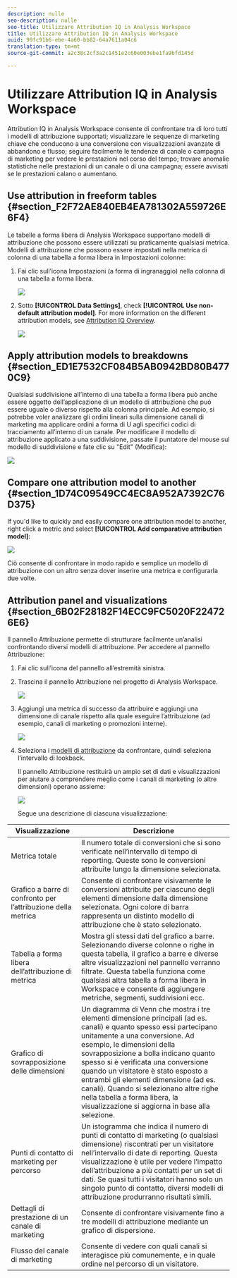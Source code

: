 ```yaml
---
description: nulle
seo-description: nulle
seo-title: Utilizzare Attribution IQ in Analysis Workspace
title: Utilizzare Attribution IQ in Analysis Workspace
uuid: 99fc91b6-ebe-4a60-bb82-64a7611a04c6
translation-type: tm+mt
source-git-commit: a2c38c2cf3a2c1451e2c60e003ebe1fa9bfd145d

---
```



# Utilizzare Attribution IQ in Analysis Workspace

Attribution IQ in Analysis Workspace consente di confrontare tra di loro tutti i modelli di attribuzione supportati; visualizzare le sequenze di marketing chiave che conducono a una conversione con visualizzazioni avanzate di abbandono e flusso; seguire facilmente le tendenze di canale o campagna di marketing per vedere le prestazioni nel corso del tempo; trovare anomalie statistiche nelle prestazioni di un canale o di una campagna; essere avvisati se le prestazioni calano o aumentano.

## Use attribution in freeform tables {#section_F2F72AE840EB4EA781302A559726E6F4}

Le tabelle a forma libera di Analysis Workspace supportano modelli di attribuzione che possono essere utilizzati su praticamente qualsiasi metrica. Modelli di attribuzione che possono essere impostati nella metrica di colonna di una tabella a forma libera in Impostazioni colonne:

1. Fai clic sull’icona Impostazioni (a forma di ingranaggio) nella colonna di una tabella a forma libera.

   ![](assets/Column_Settings.png)

1. Sotto **[!UICONTROL Data Settings]**, check **[!UICONTROL Use non-default attribution model]**. For more information on the different attribution models, see [Attribution IQ Overview](attribution.md).

   ![](assets/Attribution_Model_Selection.png)

## Apply attribution models to breakdowns {#section_ED1E7532CF084B5AB0942BD80B4770C9}

Qualsiasi suddivisione all’interno di una tabella a forma libera può anche essere oggetto dell’applicazione di un modello di attribuzione che può essere uguale o diverso rispetto alla colonna principale. Ad esempio, si potrebbe voler analizzare gli ordini lineari sulla dimensione canali di marketing ma applicare ordini a forma di U agli specifici codici di tracciamento all’interno di un canale. Per modificare il modello di attribuzione applicato a una suddivisione, passate il puntatore del mouse sul modello di suddivisione e fate clic su "Edit" (Modifica):

![](assets/breakdown_settings.png)

## Compare one attribution model to another {#section_1D74C09549CC4EC8A952A7392C76D375}

If you'd like to quickly and easily compare one attribution model to another, right click a metric and select **[!UICONTROL Add comparative attribution model]**:

![](assets/Comparative_Attribution_Model.png)

Ciò consente di confrontare in modo rapido e semplice un modello di attribuzione con un altro senza dover inserire una metrica e configurarla due volte.

## Attribution panel and visualizations {#section_6B02F28182F14ECC9FC5020F224726E6}

Il pannello Attribuzione permette di strutturare facilmente un’analisi confrontando diversi modelli di attribuzione. Per accedere al pannello Attribuzione:

1. Fai clic sull’icona del pannello all’estremità sinistra.
1. Trascina il pannello Attribuzione nel progetto di Analysis Workspace.

   ![](assets/Attribution_Panel_1.png)

1. Aggiungi una metrica di successo da attribuire e aggiungi una dimensione di canale rispetto alla quale eseguire l’attribuzione (ad esempio, canali di marketing o promozioni interne).

   ![](assets/attribution_panel2.png)

1. Seleziona i [modelli di attribuzione](attribution.md) da confrontare, quindi seleziona l’intervallo di lookback.

   Il pannello Attribuzione restituirà un ampio set di dati e visualizzazioni per aiutare a comprendere meglio come i canali di marketing (o altre dimensioni) operano assieme:

   ![](assets/attr_panel_vizs.png)

   Segue una descrizione di ciascuna visualizzazione:

| Visualizzazione | Descrizione |
|--- |--- |
| Metrica totale | Il numero totale di conversioni che si sono verificate nell’intervallo di tempo di reporting. Queste sono le conversioni attribuite lungo la dimensione selezionata. |
| Grafico a barre di confronto per l’attribuzione della metrica | Consente di confrontare visivamente le conversioni attribuite per ciascuno degli elementi dimensione dalla dimensione selezionata. Ogni colore di barra rappresenta un distinto modello di attribuzione che è stato selezionato. |
| Tabella a forma libera dell’attribuzione di metrica | Mostra gli stessi dati del grafico a barre. Selezionando diverse colonne o righe in questa tabella, il grafico a barre e diverse altre visualizzazioni nel pannello verranno filtrate. Questa tabella funziona come qualsiasi altra tabella a forma libera in Workspace e consente di aggiungere metriche, segmenti, suddivisioni ecc. |
| Grafico di sovrapposizione delle dimensioni | Un diagramma di Venn che mostra i tre elementi dimensione principali (ad es. canali) e quanto spesso essi partecipano unitamente a una conversione. Ad esempio, le dimensioni della sovrapposizione a bolla indicano quanto spesso si è verificata una conversione quando un visitatore è stato esposto a entrambi gli elementi dimensione (ad es. canali). Quando si selezionano altre righe nella tabella a forma libera, la visualizzazione si aggiorna in base alla selezione. |
| Punti di contatto di marketing per percorso | Un istogramma che indica il numero di punti di contatto di marketing (o qualsiasi dimensione) riscontrati per un visitatore nell’intervallo di date di reporting. Questa visualizzazione è utile per vedere l’impatto dell’attribuzione a più contatti per un set di dati. Se quasi tutti i visitatori hanno solo un singolo punto di contatto, diversi modelli di attribuzione produrranno risultati simili. |
| Dettagli di prestazione di un canale di marketing | Consente di confrontare visivamente fino a tre modelli di attribuzione mediante un grafico di dispersione. |
| Flusso del canale di marketing | Consente di vedere con quali canali si interagisce più comunemente, e in quale ordine nel percorso di un visitatore. |
